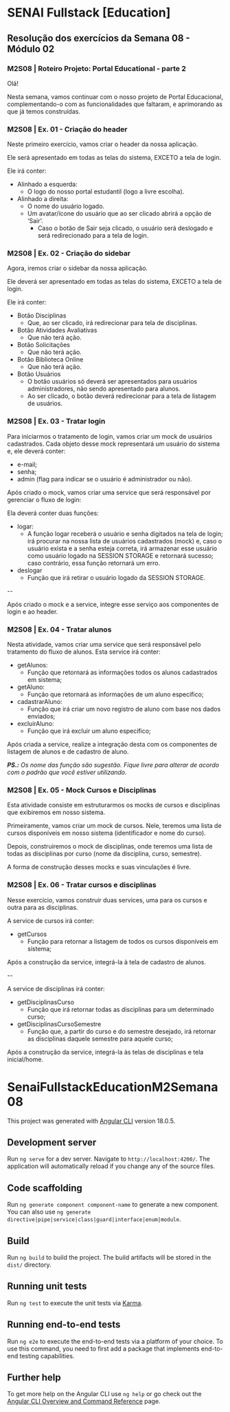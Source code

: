 # SENAI Fullstack [Education]

## Resolução dos exercícios da Semana 08 - Módulo 02

### M2S08 | Roteiro Projeto: Portal Educational - parte 2

Olá!

Nesta semana, vamos continuar com o nosso projeto de Portal Educacional, complementando-o com as funcionalidades que faltaram, e aprimorando as que já temos construídas.

### M2S08 | Ex. 01 - Criação do header

Neste primeiro exercício, vamos criar o header da nossa aplicação.

Ele será apresentado em todas as telas do sistema, EXCETO a tela de login.

Ele irá conter:

- Alinhado a esquerda:
  - O logo do nosso portal estudantil (logo a livre escolha).
- Alinhado a direita:
  - O nome do usuário logado.
  - Um avatar/ícone do usuário que ao ser clicado abrirá a opção de ‘Sair’.
    - Caso o botão de Sair seja clicado, o usuário será deslogado e será redirecionado para a tela de login.

### M2S08 | Ex. 02 - Criação do sidebar

Agora, iremos criar o sidebar da nossa aplicação.

Ele deverá ser apresentado em todas as telas do sistema, EXCETO a tela de login.

Ele irá conter:

- Botão Disciplinas
  - Que, ao ser clicado, irá redirecionar para tela de disciplinas.
- Botão Atividades Avaliativas
  - Que não terá ação.
- Botão Solicitações
  - Que não terá ação.
- Botão Biblioteca Online
  - Que não terá ação.
- Botão Usuários
  - O botão usuários só deverá ser apresentados para usuários administradores, não sendo apresentado para alunos.
  - Ao ser clicado, o botão deverá redirecionar para a tela de listagem de usuários.

### M2S08 | Ex. 03 - Tratar login

Para iniciarmos o tratamento de login, vamos criar um mock de usuários cadastrados. Cada objeto desse mock representará um usuário do sistema e, ele deverá conter:

- e-mail;
- senha;
- admin (flag para indicar se o usuário é administrador ou não).

Após criado o mock, vamos criar uma service que será responsável por gerenciar o fluxo de login:

Ela deverá conter duas funções:

- logar:
  - A função logar receberá o usuário e senha digitados na tela de login; irá procurar na nossa lista de usuários cadastrados (mock) e, caso o usuário exista e a senha esteja correta, irá armazenar esse usuário como usuário logado na SESSION STORAGE e retornará sucesso; caso contrário, essa função retornará um erro.
- deslogar
  - Função que irá retirar o usuário logado da SESSION STORAGE.

\--

Após criado o mock e a service, integre esse serviço aos componentes de login e ao header.

### M2S08 | Ex. 04 - Tratar alunos

Nesta atividade, vamos criar uma service que será responsável pelo tratamento do fluxo de alunos. Esta service irá conter:

- getAlunos:
  - Função que retornará as informações todos os alunos cadastrados em sistema;
- getAluno:
  - Função que retornará as informações de um aluno específico;
- cadastrarAluno:
  - Função que irá criar um novo registro de aluno com base nos dados enviados;
- excluirAluno:
  - Função que irá excluir um aluno específico;

Após criada a service, realize a integração desta com os componentes de listagem de alunos e de cadastro de aluno.

_**PS.:** Os nome das função são sugestão. Fique livre para alterar de acordo com o padrão que você estiver utilizando._

### M2S08 | Ex. 05 - Mock Cursos e Disciplinas

Esta atividade consiste em estruturarmos os mocks de cursos e disciplinas que exibiremos em nosso sistema.

Primeiramente, vamos criar um mock de cursos. Nele, teremos uma lista de cursos disponíveis em nosso sistema (identificador e nome do curso).

Depois, construiremos o mock de disciplinas, onde teremos uma lista de todas as disciplinas por curso (nome da disciplina, curso, semestre).

A forma de construção desses mocks e suas vinculações é livre.

### M2S08 | Ex. 06 - Tratar cursos e disciplinas

Nesse exercício, vamos construir duas services, uma para os cursos e outra para as disciplinas.

A service de cursos irá conter:

- getCursos
  - Função para retornar a listagem de todos os cursos disponíveis em sistema;

Após a construção da service, integrá-la à tela de cadastro de alunos.

\--

A service de disciplinas irá conter:

- getDisciplinasCurso
  - Função que irá retornar todas as disciplinas para um determinado curso;
- getDisciplinasCursoSemestre
  - Função que, a partir do curso e do semestre desejado, irá retornar as disciplinas daquele semestre para aquele curso;

Após a construção da service, integrá-la às telas de disciplinas e tela inicial/home.

# SenaiFullstackEducationM2Semana08

This project was generated with [Angular CLI](https://github.com/angular/angular-cli) version 18.0.5.

## Development server

Run `ng serve` for a dev server. Navigate to `http://localhost:4200/`. The application will automatically reload if you change any of the source files.

## Code scaffolding

Run `ng generate component component-name` to generate a new component. You can also use `ng generate directive|pipe|service|class|guard|interface|enum|module`.

## Build

Run `ng build` to build the project. The build artifacts will be stored in the `dist/` directory.

## Running unit tests

Run `ng test` to execute the unit tests via [Karma](https://karma-runner.github.io).

## Running end-to-end tests

Run `ng e2e` to execute the end-to-end tests via a platform of your choice. To use this command, you need to first add a package that implements end-to-end testing capabilities.

## Further help

To get more help on the Angular CLI use `ng help` or go check out the [Angular CLI Overview and Command Reference](https://angular.dev/tools/cli) page.

